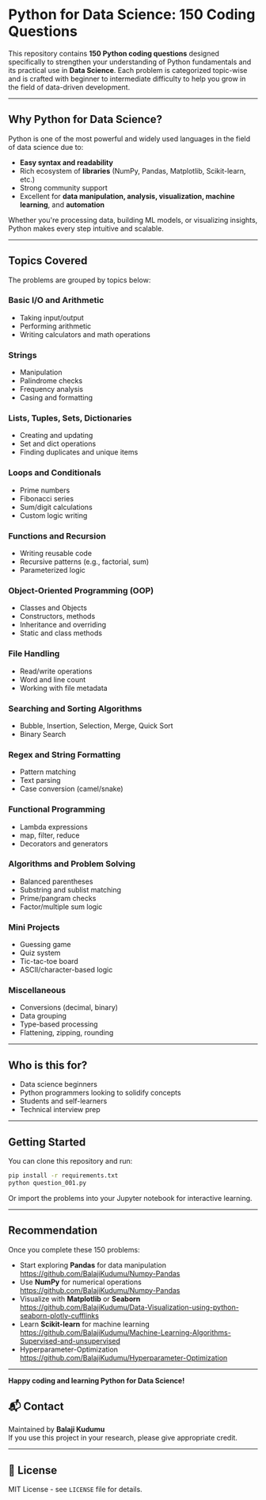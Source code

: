 # Python for Data Science: 150 Coding Questions


This repository contains **150 Python coding questions** designed specifically to strengthen your understanding of Python fundamentals and its practical use in **Data Science**. Each problem is categorized topic-wise and is crafted with beginner to intermediate difficulty to help you grow in the field of data-driven development.

---

## Why Python for Data Science?

Python is one of the most powerful and widely used languages in the field of data science due to:

- **Easy syntax and readability**
- Rich ecosystem of **libraries** (NumPy, Pandas, Matplotlib, Scikit-learn, etc.)
- Strong community support
- Excellent for **data manipulation, analysis, visualization, machine learning**, and **automation**

Whether you're processing data, building ML models, or visualizing insights, Python makes every step intuitive and scalable.

---

## Topics Covered

The problems are grouped by topics below:

###  Basic I/O and Arithmetic
- Taking input/output
- Performing arithmetic
- Writing calculators and math operations

###  Strings
- Manipulation
- Palindrome checks
- Frequency analysis
- Casing and formatting

###  Lists, Tuples, Sets, Dictionaries
- Creating and updating
- Set and dict operations
- Finding duplicates and unique items

###  Loops and Conditionals
- Prime numbers
- Fibonacci series
- Sum/digit calculations
- Custom logic writing

###  Functions and Recursion
- Writing reusable code
- Recursive patterns (e.g., factorial, sum)
- Parameterized logic

###  Object-Oriented Programming (OOP)
- Classes and Objects
- Constructors, methods
- Inheritance and overriding
- Static and class methods

###  File Handling
- Read/write operations
- Word and line count
- Working with file metadata

###  Searching and Sorting Algorithms
- Bubble, Insertion, Selection, Merge, Quick Sort
- Binary Search

###  Regex and String Formatting
- Pattern matching
- Text parsing
- Case conversion (camel/snake)

###  Functional Programming
- Lambda expressions
- map, filter, reduce
- Decorators and generators

###  Algorithms and Problem Solving
- Balanced parentheses
- Substring and sublist matching
- Prime/pangram checks
- Factor/multiple sum logic

###  Mini Projects
- Guessing game
- Quiz system
- Tic-tac-toe board
- ASCII/character-based logic

###  Miscellaneous
- Conversions (decimal, binary)
- Data grouping
- Type-based processing
- Flattening, zipping, rounding

---

## Who is this for?
- Data science beginners
- Python programmers looking to solidify concepts
- Students and self-learners
- Technical interview prep

---

## Getting Started
You can clone this repository and run:
```bash
pip install -r requirements.txt
python question_001.py
```

Or import the problems into your Jupyter notebook for interactive learning.

---

## Recommendation
Once you complete these 150 problems:
- Start exploring **Pandas** for data manipulation https://github.com/BalajiKudumu/Numpy-Pandas
- Use **NumPy** for numerical operations https://github.com/BalajiKudumu/Numpy-Pandas
- Visualize with **Matplotlib** or **Seaborn** https://github.com/BalajiKudumu/Data-Visualization-using-python-seaborn-plotly-cufflinks
- Learn **Scikit-learn** for machine learning https://github.com/BalajiKudumu/Machine-Learning-Algorithms-Supervised-and-unsupervised
- Hyperparameter-Optimization https://github.com/BalajiKudumu/Hyperparameter-Optimization

---

**Happy coding and learning Python for Data Science!**


## 📬 Contact

Maintained by **Balaji Kudumu**  
If you use this project in your research, please give appropriate credit.

---

## 📄 License

MIT License - see `LICENSE` file for details.
